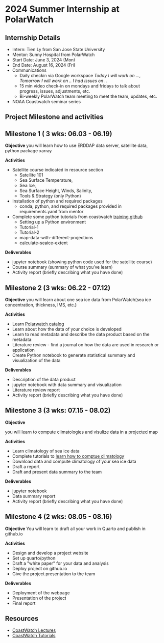 # 2024  Summer Internship at PolarWatch

## Internship Details
* Intern: Tien Ly from San Jose State University
* Mentor: Sunny Hospital from PolarWatch
* Start Date: June 3, 2024 (Mon)
* End Date: August 16, 2024 (Fri)
* Communications
  * Daily checkin via Google workspace  *Today I will work on ..., Tomorrow I will work on .. I had issues on ..*
  * 15 min video check-in on mondays and fridays to talk about progress, issues, adjustments, etc.
  * Bi-weekly PolarWatch team meeting to meet the team, updates, etc. 
* NOAA Coastwatch seminar series 
 
## Project Milestone and activities

## Milestone 1 ( 3 wks: 06.03 - 06.19)

__Objective__  you will learn how to use ERDDAP data server, satellite data, python package xarray

__Activities__
* Satellite course indicated in resource section
  * Satellite 101
  * Sea Surface Temperature,
  * Sea Ice,
  * Sea Surface Height, Winds, Salinity,
  * Tools & Strategy (only Python)
* Installation of python and required packages
  * conda, python, and required packages provided in requirements.yaml from mentor
* Complete some python tutorials from coastwatch [training github](https://github.com/coastwatch-training/CoastWatch-Tutorials)
  * Setting up a Python environment
  * Tutorial-1
  * Tutorial-2
  * map-data-with-different-projections
  * calculate-seaice-extent
  
__Deliverables__

* jupyter notebook (showing python code used for the satellite course)
* Course summary (summary of what you’ve learn)
* Activity report (briefly describing what you have done)

## Milestone 2 (3 wks: 06.22 - 07.12) 

__Objective__ 
you will learn about one sea ice data from PolarWatch(sea ice concentration, thickness, IMS, etc.)

__Activities__

* Learn [Polarwatch catalog](https://polarwatch.noaa.gov/)
* Learn about how the data of your choice is developed
* Learn to read metadata and describe the data product based on the metadata
* Literature review - find a journal on how the data are used in research or application
* Create Python notebook to generate statistical summary and visualization of the data

__Deliverables__

* Description of the data product
* jupyter notebook with data summary and visualization
* Literature review report
* Activity report (briefly describing what you have done)


## Milestone 3 (3 wks: 07.15 - 08.02)

__Objective__ 

you will learn to compute climatologies and visulize data in a projected map 

__Activities__

* Learn climatology of sea ice data
* Complete tutorials to [learn how to comptue climatology](https://www.linkedin.com/pulse/python-climate-data-analysis-tutorial-code-ali-ahmadalipour/)
* Download data and compute climatology of your sea ice data
* Draft a report
* Draft and present data summary to the team

__Deliverables__

* jupyter notebook
* Data summary report
* Activity report (briefly describing what you have done)

## Milestone 4 (2 wks: 08.05 - 08.16)

__Objective__ 
You will learn to draft all your work in Quarto and publish in github.io 

__Activities__

* Design and develop a project website
* Set up quarto/python
* Draft a "white paper" for your data and analysis
* Deploy project on github.io
* Give the project presentation to the team
  
__Deliverables__

* Deployment of the webpage
* Presentation of the project
* Final report
## Resources

* [CoastWatch Lectures](https://umd.instructure.com/courses/1336575)
* [CoastWatch Tutorials](https://github.com/coastwatch-training/CoastWatch-Tutorials)
